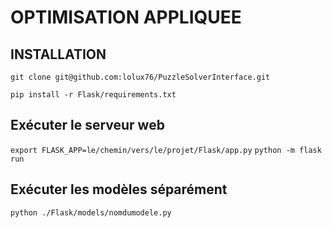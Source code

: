# OPTIMISATION APPLIQUEE

## INSTALLATION

`git clone git@github.com:lolux76/PuzzleSolverInterface.git`

`pip install -r Flask/requirements.txt`

## Exécuter le serveur web

`export FLASK_APP=le/chemin/vers/le/projet/Flask/app.py`
`python -m flask run`

## Exécuter les modèles séparément

`python ./Flask/models/nomdumodele.py`

